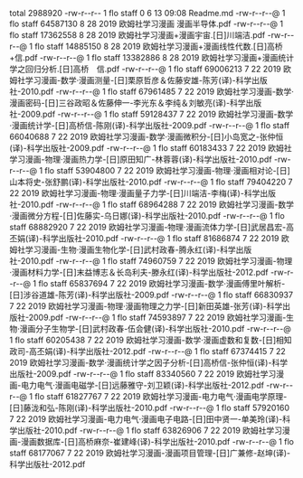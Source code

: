 total 2988920
-rw-r--r--  1 flo  staff         0  6 13 09:08 Readme.md
-rw-r--r--@ 1 flo  staff  64587130  8 28  2019 欧姆社学习漫画 漫画半导体.pdf
-rw-r--r--@ 1 flo  staff  17362558  8 28  2019 欧姆社学习漫画+漫画宇宙.[日]川端洁.pdf
-rw-r--r--@ 1 flo  staff  14885150  8 28  2019 欧姆社学习漫画+漫画线性代数.[日]高桥+信.pdf
-rw-r--r--@ 1 flo  staff  13382886  8 28  2019 欧姆社学习漫画+漫画统计学之回归分析.[日]高桥　信.pdf
-rw-r--r--@ 1 flo  staff  69006213  7 22  2019 欧姆社学习漫画-数学·漫画测量-[日]栗原哲彦＆佐藤安雄-陈芳(译)-科学出版社-2010.pdf
-rw-r--r--@ 1 flo  staff  67961485  7 22  2019 欧姆社学习漫画-数学·漫画密码-[日]三谷政昭＆佐藤伸一-李光东＆李纯＆刘敏亮(译)-科学出版社-2009.pdf
-rw-r--r--@ 1 flo  staff  59128437  7 22  2019 欧姆社学习漫画-数学·漫画统计学-[日]高桥信-陈刚(译)-科学出版社-2009.pdf
-rw-r--r--@ 1 flo  staff  66040688  7 22  2019 欧姆社学习漫画-数学·漫画微积分-[日]小岛宽之-张仲恒(译)-科学出版社-2009.pdf
-rw-r--r--@ 1 flo  staff  60183433  7 22  2019 欧姆社学习漫画-物理·漫画热力学-[日]原田知广-林蓉蓉(译)-科学出版社-2010.pdf
-rw-r--r--@ 1 flo  staff  53904800  7 22  2019 欧姆社学习漫画-物理·漫画相对论-[日]山本将史-张舒鹏(译)-科学出版社-2010.pdf
-rw-r--r--@ 1 flo  staff  79404220  7 22  2019 欧姆社学习漫画-物理·漫画量子力学-[日]川端洁-李梅(译)-科学出版社-2010.pdf
-rw-r--r--@ 1 flo  staff  68964288  7 22  2019 欧姆社学习漫画-数学·漫画微分方程-[日]佐藤实-乌日娜(译)-科学出版社-2010.pdf
-rw-r--r--@ 1 flo  staff  68882920  7 22  2019 欧姆社学习漫画-物理·漫画流体力学-[日]武居昌宏-高丕娟(译)-科学出版社-2010.pdf
-rw-r--r--@ 1 flo  staff  81686874  7 22  2019 欧姆社学习漫画-生物·漫画生物化学-[日]武村政春-腾永红(译)-科学出版社-2010.pdf
-rw-r--r--@ 1 flo  staff  74960759  7 22  2019 欧姆社学习漫画-物理·漫画材料力学-[日]末益博志＆长岛利夫-滕永红(译)-科学出版社-2012.pdf
-rw-r--r--@ 1 flo  staff  65837694  7 22  2019 欧姆社学习漫画-数学·漫画傅里叶解析-[日]涉谷道雄-陈芳(译)-科学出版社-2009.pdf
-rw-r--r--@ 1 flo  staff  66830937  7 22  2019 欧姆社学习漫画-物理·漫画物理之力学-[日]新田英雄-张芳(译)-科学出版社-2009.pdf
-rw-r--r--@ 1 flo  staff  74593897  7 22  2019 欧姆社学习漫画-生物·漫画分子生物学-[日]武村政春-伍会健(译)-科学出版社-2010.pdf
-rw-r--r--@ 1 flo  staff  60205438  7 22  2019 欧姆社学习漫画-数学·漫画虚数和复数-[日]相知政司-高丕娟(译)-科学出版社-2012.pdf
-rw-r--r--@ 1 flo  staff  67374415  7 22  2019 欧姆社学习漫画-数学·漫画统计学之因子分析-[日]高桥信-张仲恒(译)-科学出版社-2009.pdf
-rw-r--r--@ 1 flo  staff  83340560  7 22  2019 欧姆社学习漫画-电力电气·漫画电磁学-[日]远藤雅守-刘卫颖(译)-科学出版社-2012.pdf
-rw-r--r--@ 1 flo  staff  61827767  7 22  2019 欧姆社学习漫画-电力电气·漫画电学原理-[日]藤泷和弘-陈刚(译)-科学出版社-2010.pdf
-rw-r--r--@ 1 flo  staff  57920160  7 22  2019 欧姆社学习漫画-电力电气·漫画电子电路-[日]田中贤一-单美玲(译)-科学出版社-2010.pdf
-rw-r--r--@ 1 flo  staff  63826906  7 22  2019 欧姆社学习漫画-漫画数据库-[日]高桥麻奈-崔建峰(译)-科学出版社-2010.pdf
-rw-r--r--@ 1 flo  staff  68177067  7 22  2019 欧姆社学习漫画-漫画项目管理-[日]广兼修-赵坤(译)-科学出版社-2012.pdf
